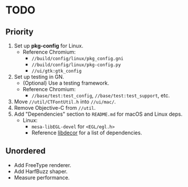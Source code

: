 # TODO

## Priority

1. Set up **pkg-config** for Linux.
   - Reference Chromium:
     - `//build/config/linux/pkg_config.gni`
     - `//build/config/linux/pkg-config.py`
     - `//ui/gtk:gtk_config`
2. Set up testing in GN.
   - (Optional) Use a testing framework.
   - Reference Chromium:
     - `//base/test:test_config`, `//base/test:test_support`, etc.
3. Move `//util/CTFontUtil.h` into `//ui/mac/`.
4. Remove Objective-C from `//util`.
5. Add "Dependencies" section to `README.md` for macOS and Linux deps.
   - Linux:
     - `mesa-libEGL-devel` for `<EGL/egl.h>`
     - Reference [libdecor](https://gitlab.freedesktop.org/libdecor/libdecor) for a list of dependencies.

## Unordered

- Add FreeType renderer.
- Add HarfBuzz shaper.
- Measure performance.
